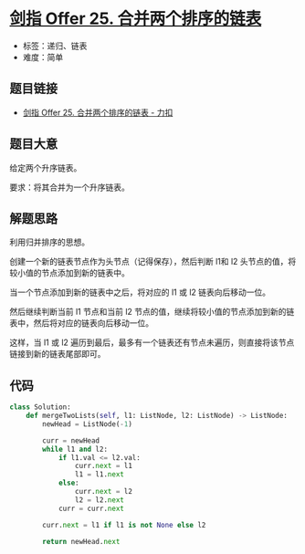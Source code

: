 # [剑指 Offer 25. 合并两个排序的链表](https://leetcode.cn/problems/he-bing-liang-ge-pai-xu-de-lian-biao-lcof/)

- 标签：递归、链表
- 难度：简单

## 题目链接

- [剑指 Offer 25. 合并两个排序的链表 - 力扣](https://leetcode.cn/problems/he-bing-liang-ge-pai-xu-de-lian-biao-lcof/)

## 题目大意

给定两个升序链表。

要求：将其合并为一个升序链表。

## 解题思路

利用归并排序的思想。

创建一个新的链表节点作为头节点（记得保存），然后判断 l1和 l2 头节点的值，将较小值的节点添加到新的链表中。

当一个节点添加到新的链表中之后，将对应的 l1 或 l2 链表向后移动一位。

然后继续判断当前 l1 节点和当前 l2 节点的值，继续将较小值的节点添加到新的链表中，然后将对应的链表向后移动一位。

这样，当 l1 或 l2 遍历到最后，最多有一个链表还有节点未遍历，则直接将该节点链接到新的链表尾部即可。

## 代码

```python
class Solution:
    def mergeTwoLists(self, l1: ListNode, l2: ListNode) -> ListNode:
        newHead = ListNode(-1)

        curr = newHead
        while l1 and l2:
            if l1.val <= l2.val:
                curr.next = l1
                l1 = l1.next
            else:
                curr.next = l2
                l2 = l2.next
            curr = curr.next

        curr.next = l1 if l1 is not None else l2

        return newHead.next
```

